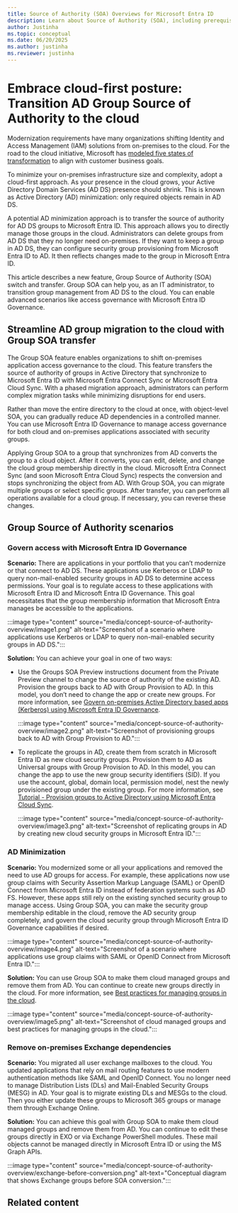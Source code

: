 ```yaml
---
title: Source of Authority (SOA) Overviews for Microsoft Entra ID
description: Learn about Source of Authority (SOA), including prerequisites, supported scenarios, and step-by-step guidance for IT Architects and Administrators.
author: Justinha
ms.topic: conceptual
ms.date: 06/20/2025
ms.author: justinha
ms.reviewer: justinha
---
```

# Embrace cloud-first posture: Transition AD Group Source of Authority to the cloud

Modernization requirements have many organizations shifting Identity and Access Management (IAM) solutions from on-premises to the cloud. For the road to the cloud initiative, Microsoft has [modeled five states of transformation](/entra/architecture/road-to-the-cloud-posture#five-states-of-transformation) to align with customer business goals.

To minimize your on-premises infrastructure size and complexity, adopt a cloud-first approach. As your presence in the cloud grows, your Active Directory Domain Services (AD DS) presence should shrink. This is known as Active Directory (AD) minimization: only required objects remain in AD DS.

A potential AD minimization approach is to transfer the source of authority for AD DS groups to Microsoft Entra ID. This approach allows you to directly manage those groups in the cloud. Administrators can delete groups from AD DS that they no longer need on-premises. If they want to keep a group in AD DS, they can configure security group provisioning from Microsoft Entra ID to AD. It then reflects changes made to the group in Microsoft Entra ID.

This article describes a new feature, Group Source of Authority (SOA) switch and transfer. Group SOA can help you, as an IT administrator, to transition group management from AD DS to the cloud. You can enable advanced scenarios like access governance with Microsoft Entra ID Governance.

## Streamline AD group migration to the cloud with Group SOA transfer

The Group SOA feature enables organizations to shift on-premises application access governance to the cloud. This feature transfers the source of authority of groups in Active Directory that synchronize to Microsoft Entra ID with Microsoft Entra Connect Sync or Microsoft Entra Cloud Sync. With a phased migration approach, administrators can perform complex migration tasks while minimizing disruptions for end users.

Rather than move the entire directory to the cloud at once, with object-level SOA, you can gradually reduce AD dependencies in a controlled manner. You can use Microsoft Entra ID Governance to manage access governance for both cloud and on-premises applications associated with security groups.

Applying Group SOA to a group that synchronizes from AD converts the group to a cloud object. After it converts, you can edit, delete, and change the cloud group membership directly in the cloud. Microsoft Entra Connect Sync (and soon Microsoft Entra Cloud Sync) respects the conversion and stops synchronizing the object from AD. With Group SOA, you can migrate multiple groups or select specific groups. After transfer, you can perform all operations available for a cloud group. If necessary, you can reverse these changes.

## Group Source of Authority scenarios

### Govern access with Microsoft Entra ID Governance

**Scenario:** There are applications in your portfolio that you can’t modernize or that connect to AD DS. These applications use Kerberos or LDAP to query non-mail-enabled security groups in AD DS to determine access permissions. Your goal is to regulate access to these applications with Microsoft Entra ID and Microsoft Entra ID Governance. This goal necessitates that the group membership information that Microsoft Entra manages be accessible to the applications.

:::image type="content" source="media/concept-source-of-authority-overview/image1.png" alt-text="Screenshot of a scenario where applications use Kerberos or LDAP to query non-mail-enabled security groups in AD DS.":::

**Solution:** You can achieve your goal in one of two ways:

- Use the Groups SOA Preview instructions document from the Private Preview channel to change the source of authority of the existing AD. Provision the groups back to AD with Group Provision to AD. In this model, you don’t need to change the app or create new groups. For more information, see [Govern on-premises Active Directory based apps (Kerberos) using Microsoft Entra ID Governance](/entra/id-governance/scenarios/provision-entra-to-active-directory-groups).

  :::image type="content" source="media/concept-source-of-authority-overview/image2.png" alt-text="Screenshot of provisioning groups back to AD with Group Provision to AD.":::

- To replicate the groups in AD, create them from scratch in Microsoft Entra ID as new cloud security groups. Provision them to AD as Universal groups with Group Provision to AD. In this model, you can change the app to use the new group security identifiers (SID). If you use the account, global, domain local, permission model, nest the newly provisioned group under the existing group. For more information, see [Tutorial - Provision groups to Active Directory using Microsoft Entra Cloud Sync](/entra/identity/hybrid/cloud-sync/tutorial-group-provisioning).

  :::image type="content" source="media/concept-source-of-authority-overview/image3.png" alt-text="Screenshot of replicating groups in AD by creating new cloud security groups in Microsoft Entra ID.":::

### AD Minimization

**Scenario:** You modernized some or all your applications and removed the need to use AD groups for access. For example, these applications now use group claims with Security Assertion Markup Language (SAML) or OpenID Connect from Microsoft Entra ID instead of federation systems such as AD FS. However, these apps still rely on the existing synched security group to manage access. Using Group SOA, you can make the security group membership editable in the cloud, remove the AD security group completely, and govern the cloud security group through Microsoft Entra ID Governance capabilities if desired.

:::image type="content" source="media/concept-source-of-authority-overview/image4.png" alt-text="Screenshot of a scenario where applications use group claims with SAML or OpenID Connect from Microsoft Entra ID.":::

**Solution:** You can use Group SOA to make them cloud managed groups and remove them from AD. You can continue to create new groups directly in the cloud. For more information, see [Best practices for managing groups in the cloud](/entra/fundamentals/concept-learn-about-groups#best-practices-for-managing-groups-in-the-cloud).

:::image type="content" source="media/concept-source-of-authority-overview/image5.png" alt-text="Screenshot of cloud managed groups and best practices for managing groups in the cloud.":::

### Remove on-premises Exchange dependencies

**Scenario:** You migrated all user exchange mailboxes to the cloud. You updated applications that rely on mail routing features to use modern authentication methods like SAML and OpenID Connect. You no longer need to manage Distribution Lists (DLs) and Mail-Enabled Security Groups (MESG) in AD. Your goal is to migrate existing DLs and MESGs to the cloud. Then you either update these groups to Microsoft 365 groups or manage them through Exchange Online.

**Solution:** You can achieve this goal with Group SOA to make them cloud managed groups and remove them from AD. You can continue to edit these groups directly in EXO or via Exchange PowerShell modules. These mail objects cannot be managed directly in Microsoft Entra ID or using the MS Graph APIs.

:::image type="content" source="media/concept-source-of-authority-overview/exchange-before-conversion.png" alt-text="Conceptual diagram that shows Exchange groups before SOA conversion.":::

## Related content
